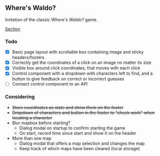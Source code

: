 ## Where's Waldo?
Imitation of the classic *Where's Waldo?* game.

[Section](https://www.theodinproject.com/lessons/nodejs-where-s-waldo-a-photo-tagging-app)

### Todo
- [x] Basic page layout with scrollable box containing image and sticky headers/footers
- [x] Correctly get the coordinates of a click on an image no matter its size
- [x] Visible box around click coordinates, that moves with each click
- [x] Control component with a dropdown with characters left to find, and a button to give feedback on correct or incorrect guesses
- [ ] Connect control component to an API

### Considering
- ~~Store coordinates as state and show them on the footer~~
- ~~Dropdown of characters and button in the footer to "check work" when locating a character~~
- Blur mapbox before starting? 
  - Dialog modal on startup to confirm starting the game
  - On start, record time since start and show it on the header
- More than one map
  - Dialog modal that offers a map selection and changes the map
  - Keep track of which maps have been cleared (local storage)